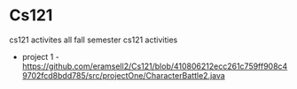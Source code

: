 # Cs121
cs121 activites
all fall semester cs121 activities

- project 1 -
  https://github.com/eramsell2/Cs121/blob/410806212ecc261c759ff908c49702fcd8bdd785/src/projectOne/CharacterBattle2.java

  
